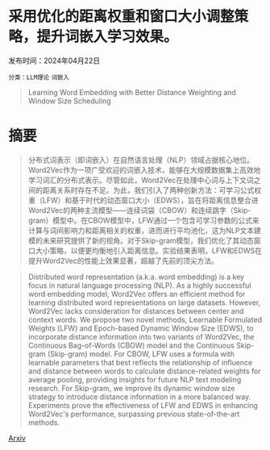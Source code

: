 # 采用优化的距离权重和窗口大小调整策略，提升词嵌入学习效果。

发布时间：2024年04月22日

`分类：LLM理论` `词嵌入`

> Learning Word Embedding with Better Distance Weighting and Window Size Scheduling

# 摘要

> 分布式词表示（即词嵌入）在自然语言处理（NLP）领域占据核心地位。Word2Vec作为一项广受欢迎的词嵌入技术，能够在大规模数据集上高效地学习词汇的分布式表示。尽管如此，Word2Vec在处理中心词与上下文词之间的距离关系时存在不足。为此，我们引入了两种创新方法：可学习公式权重（LFW）和基于时代的动态窗口大小（EDWS），旨在将距离信息整合进Word2Vec的两种主流模型——连续词袋（CBOW）和连续跳字（Skip-gram）模型中。在CBOW模型中，LFW通过一个包含可学习参数的公式来计算与词间影响力和距离相关的权重，进而进行平均池化，这为NLP文本建模的未来研究提供了新的视角。对于Skip-gram模型，我们优化了其动态窗口大小策略，以便更均衡地引入距离信息。实验结果表明，LFW和EDWS在提升Word2Vec的性能上效果显著，超越了先前的顶尖方法。

> Distributed word representation (a.k.a. word embedding) is a key focus in natural language processing (NLP). As a highly successful word embedding model, Word2Vec offers an efficient method for learning distributed word representations on large datasets. However, Word2Vec lacks consideration for distances between center and context words. We propose two novel methods, Learnable Formulated Weights (LFW) and Epoch-based Dynamic Window Size (EDWS), to incorporate distance information into two variants of Word2Vec, the Continuous Bag-of-Words (CBOW) model and the Continuous Skip-gram (Skip-gram) model. For CBOW, LFW uses a formula with learnable parameters that best reflects the relationship of influence and distance between words to calculate distance-related weights for average pooling, providing insights for future NLP text modeling research. For Skip-gram, we improve its dynamic window size strategy to introduce distance information in a more balanced way. Experiments prove the effectiveness of LFW and EDWS in enhancing Word2Vec's performance, surpassing previous state-of-the-art methods.

[Arxiv](https://arxiv.org/abs/2404.14631)